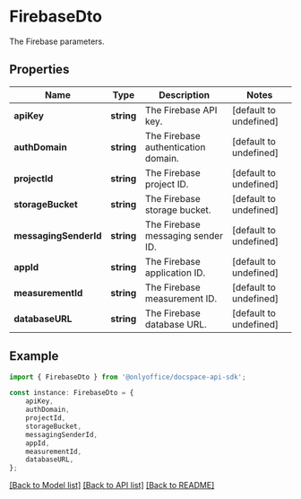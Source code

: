 # FirebaseDto

The Firebase parameters.

## Properties

Name | Type | Description | Notes
------------ | ------------- | ------------- | -------------
**apiKey** | **string** | The Firebase API key. | [default to undefined]
**authDomain** | **string** | The Firebase authentication domain. | [default to undefined]
**projectId** | **string** | The Firebase project ID. | [default to undefined]
**storageBucket** | **string** | The Firebase storage bucket. | [default to undefined]
**messagingSenderId** | **string** | The Firebase messaging sender ID. | [default to undefined]
**appId** | **string** | The Firebase application ID. | [default to undefined]
**measurementId** | **string** | The Firebase measurement ID. | [default to undefined]
**databaseURL** | **string** | The Firebase database URL. | [default to undefined]

## Example

```typescript
import { FirebaseDto } from '@onlyoffice/docspace-api-sdk';

const instance: FirebaseDto = {
    apiKey,
    authDomain,
    projectId,
    storageBucket,
    messagingSenderId,
    appId,
    measurementId,
    databaseURL,
};
```

[[Back to Model list]](../README.md#documentation-for-models) [[Back to API list]](../README.md#documentation-for-api-endpoints) [[Back to README]](../README.md)
